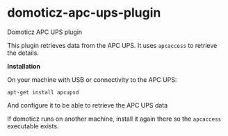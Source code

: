# domoticz-apc-ups-plugin
Domoticz APC UPS plugin

This plugin retrieves data from the APC UPS. It uses `apcaccess` to retrieve the details.

**Installation**

On your machine with USB or connectivity to the APC UPS:

```apt-get install apcupsd ```

And configure it to be able to retrieve the APC UPS data

If domoticz runs on another machine, install it again there so the `apcaccess` executable exists.

